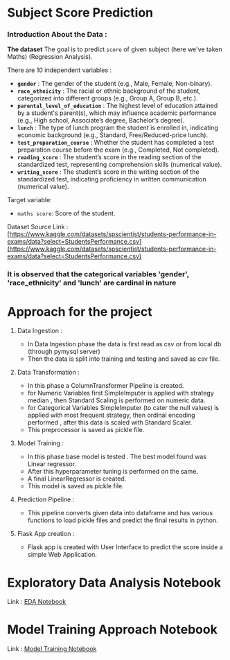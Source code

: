 # Subject Score Prediction

### Introduction About the Data :

**The dataset** The goal is to predict `score` of given subject (here we've taken Maths) (Regression Analysis).

There are 10 independent variables :

- **`gender`** : The gender of the student (e.g., Male, Female, Non-binary).  
- **`race_ethnicity`** : The racial or ethnic background of the student, categorized into different groups (e.g., Group A, Group B, etc.).  
- **`parental_level_of_education`** : The highest level of education attained by a student's parent(s), which may influence academic performance (e.g., High school, Associate’s degree, Bachelor’s degree).  
- **`lunch`** : The type of lunch program the student is enrolled in, indicating economic background (e.g., Standard, Free/Reduced-price lunch).  
- **`test_preparation_course`** : Whether the student has completed a test preparation course before the exam (e.g., Completed, Not completed).  
- **`reading_score`** : The student’s score in the reading section of the standardized test, representing comprehension skills (numerical value).  
- **`writing_score`** : The student’s score in the writing section of the standardized test, indicating proficiency in written communication (numerical value).  

Target variable:
* `maths score`: Score of the student.

Dataset Source Link :
[https://www.kaggle.com/datasets/spscientist/students-performance-in-exams/data?select=StudentsPerformance.csv](https://www.kaggle.com/datasets/spscientist/students-performance-in-exams/data?select=StudentsPerformance.csv)

### It is observed that the categorical variables 'gender', 'race_ethnicity' and 'lunch' are cardinal in nature

# Approach for the project 

1. Data Ingestion : 
    * In Data Ingestion phase the data is first read as csv or from local db (through pymysql server)
    * Then the data is split into training and testing and saved as csv file.

2. Data Transformation : 
    * In this phase a ColumnTransformer Pipeline is created.
    * for Numeric Variables first SimpleImputer is applied with strategy median , then Standard Scaling is performed on numeric data.
    * for Categorical Variables SimpleImputer (to cater the null values) is applied with most frequent strategy, then ordinal encoding performed , after this data is scaled with Standard Scaler.
    * This preprocessor is saved as pickle file.

3. Model Training : 
    * In this phase base model is tested . The best model found was Linear regressor.
    * After this hyperparameter tuning is performed on the same.
    * A final LinearRegressor is created.
    * This model is saved as pickle file.

4. Prediction Pipeline : 
    * This pipeline converts given data into dataframe and has various functions to load pickle files and predict the final results in python.

5. Flask App creation : 
    * Flask app is created with User Interface to predict the score inside a simple Web Application.

# Exploratory Data Analysis Notebook

Link : [EDA Notebook](https://github.com/devanshu-khandal/Practice_DS_Proj/blob/main/notebooks/1%20.%20EDA%20STUDENT%20PERFORMANCE%20%20(1).ipynb)

# Model Training Approach Notebook

Link : [Model Training Notebook](https://github.com/devanshu-khandal/Practice_DS_Proj/blob/main/notebooks/2.%20MODEL%20TRAINING.ipynb)
